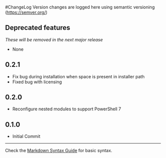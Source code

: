 #ChangeLog
Version changes are logged here using semantic versioning (https://semver.org/)

## Deprecated features
*These will be removed in the next major release*
 - None

0.2.1
-----
 - Fix bug during installation when space is present in installer path
 - Fixed bug with licensing

0.2.0
-----
 - Reconfigure nested modules to support PowerShell 7

0.1.0
-----
 - Initial Commit

- - - - -
Check the [Markdown Syntax Guide](https://confluence.atlassian.com/bitbucketserver/markdown-syntax-guide-776639995.html) for basic syntax.